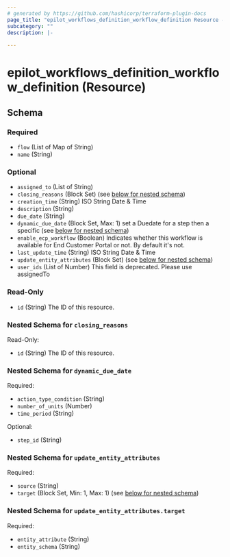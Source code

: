 ```yaml
---
# generated by https://github.com/hashicorp/terraform-plugin-docs
page_title: "epilot_workflows_definition_workflow_definition Resource - epilot-workflows-definition"
subcategory: ""
description: |-
  
---
```


# epilot_workflows_definition_workflow_definition (Resource)





<!-- schema generated by tfplugindocs -->
## Schema

### Required

- `flow` (List of Map of String)
- `name` (String)

### Optional

- `assigned_to` (List of String)
- `closing_reasons` (Block Set) (see [below for nested schema](#nestedblock--closing_reasons))
- `creation_time` (String) ISO String Date & Time
- `description` (String)
- `due_date` (String)
- `dynamic_due_date` (Block Set, Max: 1) set a Duedate for a step then a specific (see [below for nested schema](#nestedblock--dynamic_due_date))
- `enable_ecp_workflow` (Boolean) Indicates whether this workflow is available for End Customer Portal or not. By default it's not.
- `last_update_time` (String) ISO String Date & Time
- `update_entity_attributes` (Block Set) (see [below for nested schema](#nestedblock--update_entity_attributes))
- `user_ids` (List of Number) This field is deprecated. Please use assignedTo

### Read-Only

- `id` (String) The ID of this resource.

<a id="nestedblock--closing_reasons"></a>
### Nested Schema for `closing_reasons`

Read-Only:

- `id` (String) The ID of this resource.


<a id="nestedblock--dynamic_due_date"></a>
### Nested Schema for `dynamic_due_date`

Required:

- `action_type_condition` (String)
- `number_of_units` (Number)
- `time_period` (String)

Optional:

- `step_id` (String)


<a id="nestedblock--update_entity_attributes"></a>
### Nested Schema for `update_entity_attributes`

Required:

- `source` (String)
- `target` (Block Set, Min: 1, Max: 1) (see [below for nested schema](#nestedblock--update_entity_attributes--target))

<a id="nestedblock--update_entity_attributes--target"></a>
### Nested Schema for `update_entity_attributes.target`

Required:

- `entity_attribute` (String)
- `entity_schema` (String)


